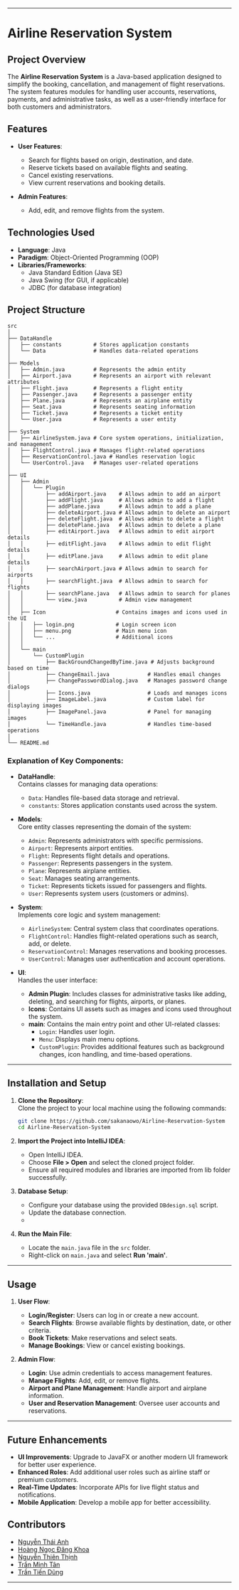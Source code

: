 
---

# Airline Reservation System

## Project Overview

The **Airline Reservation System** is a Java-based application designed to simplify the booking, cancellation, and management of flight reservations. The system features modules for handling user accounts, reservations, payments, and administrative tasks, as well as a user-friendly interface for both customers and administrators.

## Features

- **User Features**:
    - Search for flights based on origin, destination, and date.
    - Reserve tickets based on available flights and seating.
    - Cancel existing reservations.
    - View current reservations and booking details.

- **Admin Features**:
    - Add, edit, and remove flights from the system.

## Technologies Used

- **Language**: Java
- **Paradigm**: Object-Oriented Programming (OOP)
- **Libraries/Frameworks**:
    - Java Standard Edition (Java SE)
    - Java Swing (for GUI, if applicable)
    - JDBC (for database integration)

## Project Structure
```
src
│
├── DataHandle
│   ├── constants          # Stores application constants
│   └── Data               # Handles data-related operations
│
├── Models
│   ├── Admin.java         # Represents the admin entity
│   ├── Airport.java       # Represents an airport with relevant attributes
│   ├── Flight.java        # Represents a flight entity
│   ├── Passenger.java     # Represents a passenger entity
│   ├── Plane.java         # Represents an airplane entity
│   ├── Seat.java          # Represents seating information
│   ├── Ticket.java        # Represents a ticket entity
│   └── User.java          # Represents a user entity
│
├── System
│   ├── AirlineSystem.java # Core system operations, initialization, and management
│   ├── FlightControl.java # Manages flight-related operations
│   ├── ReservationControl.java # Handles reservation logic
│   └── UserControl.java   # Manages user-related operations
│
├── UI
│   ├── Admin
│   │   └── Plugin
│   │       ├── addAirport.java    # Allows admin to add an airport
│   │       ├── addFlight.java     # Allows admin to add a flight
│   │       ├── addPlane.java      # Allows admin to add a plane
│   │       ├── deleteAirport.java # Allows admin to delete an airport
│   │       ├── deleteFlight.java  # Allows admin to delete a flight
│   │       ├── deletePlane.java   # Allows admin to delete a plane
│   │       ├── editAirport.java   # Allows admin to edit airport details
│   │       ├── editFlight.java    # Allows admin to edit flight details
│   │       ├── editPlane.java     # Allows admin to edit plane details
│   │       ├── searchAirport.java # Allows admin to search for airports
│   │       ├── searchFlight.java  # Allows admin to search for flights
│   │       ├── searchPlane.java   # Allows admin to search for planes
│   │       └── view.java          # Admin view management
│   │
│   ├── Icon                      # Contains images and icons used in the UI
│   │   ├── login.png             # Login screen icon
│   │   ├── menu.png              # Main menu icon
│   │   └── ...                   # Additional icons
│   │
│   └── main
│       └── CustomPlugin
│           ├── BackGroundChangedByTime.java # Adjusts background based on time
│           ├── ChangeEmail.java            # Handles email changes
│           ├── ChangePasswordDialog.java   # Manages password change dialogs
│           ├── Icons.java                  # Loads and manages icons
│           ├── ImageLabel.java             # Custom label for displaying images
│           ├── ImagePanel.java             # Panel for managing images
│           └── TimeHandle.java             # Handles time-based operations
│
└── README.md
```

### Explanation of Key Components:

- **DataHandle**:  
  Contains classes for managing data operations:
  - `Data`: Handles file-based data storage and retrieval.
  - `constants`: Stores application constants used across the system.

- **Models**:  
  Core entity classes representing the domain of the system:
  - `Admin`: Represents administrators with specific permissions.
  - `Airport`: Represents airport entities.
  - `Flight`: Represents flight details and operations.
  - `Passenger`: Represents passengers in the system.
  - `Plane`: Represents airplane entities.
  - `Seat`: Manages seating arrangements.
  - `Ticket`: Represents tickets issued for passengers and flights.
  - `User`: Represents system users (customers or admins).

- **System**:  
  Implements core logic and system management:
  - `AirlineSystem`: Central system class that coordinates operations.
  - `FlightControl`: Handles flight-related operations such as search, add, or delete.
  - `ReservationControl`: Manages reservations and booking processes.
  - `UserControl`: Manages user authentication and account operations.

- **UI**:  
  Handles the user interface:
  - **Admin Plugin**: Includes classes for administrative tasks like adding, deleting, and searching for flights, airports, or planes.
  - **Icons**: Contains UI assets such as images and icons used throughout the system.
  - **main**: Contains the main entry point and other UI-related classes:
    - `Login`: Handles user login.
    - `Menu`: Displays main menu options.
    - `CustomPlugin`: Provides additional features such as background changes, icon handling, and time-based operations.

---

## Installation and Setup

1. **Clone the Repository**:  
   Clone the project to your local machine using the following commands:
   ```bash
   git clone https://github.com/sakanaowo/Airline-Reservation-System
   cd Airline-Reservation-System
   ```

2. **Import the Project into IntelliJ IDEA**:
    - Open IntelliJ IDEA.
    - Choose **File > Open** and select the cloned project folder.
    - Ensure all required modules and libraries are imported from lib folder successfully.

3. **Database Setup**:
    - Configure your database using the provided `DBdesign.sql` script.
    - Update the database connection.
    - 
4. **Run the Main File**:
    - Locate the `main.java` file in the `src` folder.
    - Right-click on `main.java` and select **Run 'main'**.

---

## Usage

1. **User Flow**:
    - **Login/Register**: Users can log in or create a new account.
    - **Search Flights**: Browse available flights by destination, date, or other criteria.
    - **Book Tickets**: Make reservations and select seats.
    - **Manage Bookings**: View or cancel existing bookings.

2. **Admin Flow**:
    - **Login**: Use admin credentials to access management features.
    - **Manage Flights**: Add, edit, or remove flights.
    - **Airport and Plane Management**: Handle airport and airplane information.
    - **User and Reservation Management**: Oversee user accounts and reservations.

---

## Future Enhancements

- **UI Improvements**: Upgrade to JavaFX or another modern UI framework for better user experience.
- **Enhanced Roles**: Add additional user roles such as airline staff or premium customers.
- **Real-Time Updates**: Incorporate APIs for live flight status and notifications.
- **Mobile Application**: Develop a mobile app for better accessibility.

## Contributors

- [Nguyễn Thái Anh](https://github.com/sakanaowo)
- [Hoàng Ngọc Đăng Khoa](https://github.com/Solozyyy)
- [Nguyễn Thiên Thịnh](https://github.com/thinhnguyenpy)
- [Trần Minh Tân](https://github.com/MinhTan777)
- [Trần Tiến Dũng](https://github.com/DungHieu2319)
---
